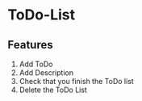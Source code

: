 # ToDo-List

## Features
1. Add ToDo
2. Add Description
3. Check that you finish the ToDo list
4. Delete the ToDo List
